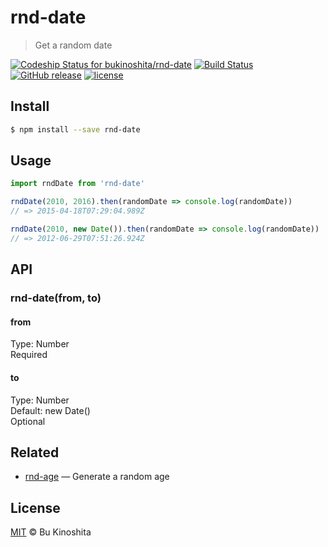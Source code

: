 # rnd-date
> Get a random date

[![Codeship Status for bukinoshita/rnd-date](https://app.codeship.com/projects/4f784b50-df3c-0134-18b2-7ad887c2726d/status?branch=master)](https://app.codeship.com/projects/204866)
[![Build Status](https://travis-ci.org/bukinoshita/rnd-date.svg?branch=master)](https://travis-ci.org/bukinoshita/rnd-date)
[![GitHub release](https://img.shields.io/github/release/bukinoshita/rnd-date.svg)](https://www.npmjs.com/package/rnd-date)
[![license](https://img.shields.io/github/license/bukinoshita/rnd-date.svg)](https://raw.githubusercontent.com/bukinoshita/rnd-date/master/LICENSE)

## Install
```bash
$ npm install --save rnd-date
```

## Usage
```js
import rndDate from 'rnd-date'

rndDate(2010, 2016).then(randomDate => console.log(randomDate))
// => 2015-04-18T07:29:04.989Z

rndDate(2010, new Date()).then(randomDate => console.log(randomDate))
// => 2012-06-29T07:51:26.924Z
```

## API
### rnd-date(from, to)

#### from
Type: Number<br/>
Required

#### to
Type: Number<br/>
Default: new Date()<br/>
Optional

## Related
- [rnd-age](https://github.com/bukinoshita/rnd-age) — Generate a random age

## License
[MIT](https://github.com/bukinoshita/rnd-date/blob/master/LICENSE) &copy; Bu Kinoshita
